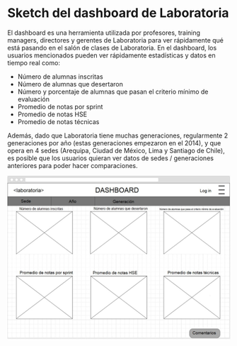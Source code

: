 # Sketch del dashboard de Laboratoria

El dashboard es una herramienta utilizada por profesores, training managers, directores y gerentes de Laboratoria para ver rápidamente qué está pasando en el salón de clases de Laboratoria. En el dashboard, los usuarios mencionados pueden ver rápidamente estadísticas y datos en tiempo real como:

+ Número de alumnas inscritas
+ Número de alumnas que desertaron
+ Número y porcentaje de alumnas que pasan el criterio mínimo de evaluación
+ Promedio de notas por sprint
+ Promedio de notas HSE
+ Promedio de notas técnicas

Además, dado que Laboratoria tiene muchas generaciones, regularmente 2 generaciones por año (estas generaciones empezaron en el 2014), y que opera en 4 sedes (Arequipa, Ciudad de México, Lima y Santiago de Chile), es posible que los usuarios quieran ver datos de sedes / generaciones anteriores para poder hacer comparaciones.

![Sketch Dashboard](assets/docs/sketch.jpg)
